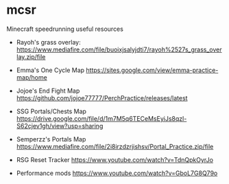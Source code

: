# mcsr
Minecraft speedrunning useful resources

- Rayoh's grass overlay: https://www.mediafire.com/file/buoixjsalyjdti7/rayoh%2527s_grass_overlay.zip/file
- Emma's One Cycle Map https://sites.google.com/view/emma-practice-map/home
- Jojoe's End Fight Map https://github.com/jojoe77777/PerchPractice/releases/latest
- SSG Portals/Chests Map https://drive.google.com/file/d/1m7M5q6TECeMsEyiJs8qzl-S62cjev1gh/view?usp=sharing
- Semperzz's Portals Map https://www.mediafire.com/file/2i8irzdzrjishsv/Portal_Practice.zip/file

- RSG Reset Tracker https://www.youtube.com/watch?v=TdnQpkOyrJo
- Performance mods https://www.youtube.com/watch?v=GboL7G8Q79o
